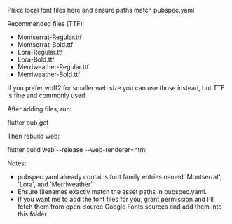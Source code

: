 Place local font files here and ensure paths match pubspec.yaml

Recommended files (TTF):
- Montserrat-Regular.ttf
- Montserrat-Bold.ttf
- Lora-Regular.ttf
- Lora-Bold.ttf
- Merriweather-Regular.ttf
- Merriweather-Bold.ttf

If you prefer woff2 for smaller web size you can use those instead, but TTF is fine and commonly used.

After adding files, run:

flutter pub get

Then rebuild web:

flutter build web --release --web-renderer=html

Notes:
- pubspec.yaml already contains font family entries named 'Montserrat', 'Lora', and 'Merriweather'.
- Ensure filenames exactly match the asset paths in pubspec.yaml.
- If you want me to add the font files for you, grant permission and I'll fetch them from open-source Google Fonts sources and add them into this folder.
